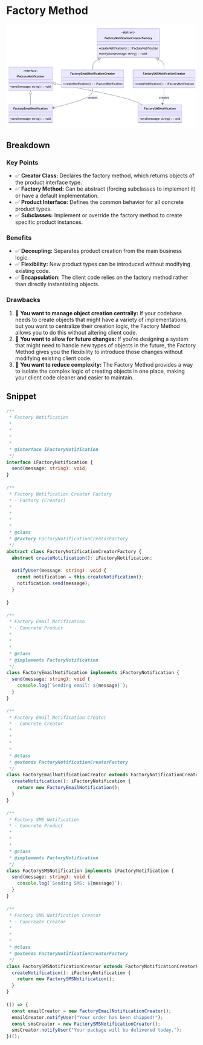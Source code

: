 
# Factory Method

![Factory Method](./images/mermaid.png)

## Breakdown

### Key Points

- :white_check_mark: **Creator Class:** Declares the factory method, which returns objects of the product interface type.
- :white_check_mark: **Factory Method:** Can be abstract (forcing subclasses to implement it) or have a default implementation.
- :white_check_mark: **Product Interface:** Defines the common behavior for all concrete product types.
- :white_check_mark: **Subclasses:** Implement or override the factory method to create specific product instances.

### Benefits

- :white_check_mark: **Decoupling:** Separates product creation from the main business logic.
- :white_check_mark: **Flexibility:** New product types can be introduced without modifying existing code.
- :white_check_mark: **Encapsulation:** The client code relies on the factory method rather than directly instantiating objects.

### Drawbacks
1. :no_entry_sign: **You want to manage object creation centrally:** If your codebase needs to create objects that might have a variety of implementations, but you want to centralize their creation logic, the Factory Method allows you to do this without altering client code.
2. :no_entry_sign: **You want to allow for future changes:** If you're designing a system that might need to handle new types of objects in the future, the Factory Method gives you the flexibility to introduce those changes without modifying existing client code.
3. :no_entry_sign: **You want to reduce complexity:** The Factory Method provides a way to isolate the complex logic of creating objects in one place, making your client code cleaner and easier to maintain.

## Snippet

```ts
/**
 * Factory Notification
 * 
 * 
 * 
 * 
 * @interface iFactoryNotification
 */
interface iFactoryNotification {
  send(message: string): void;
}

/**
 * Factory Notification Creator Factory
 * - Factory (Creator)
 * 
 * 
 * 
 * 
 * @class
 * @Factory FactoryNotificationCreatorFactory
 */
abstract class FactoryNotificationCreatorFactory {
  abstract createNotification(): iFactoryNotification;

  notifyUser(message: string): void {
    const notification = this.createNotification();
    notification.send(message);
  }

}

/**
 * Factory Email Notification
 * - Concrete Product
 * 
 * 
 * 
 * @class
 * @implements FactoryNotification
 */
class FactoryEmailNotification implements iFactoryNotification {
  send(message: string): void {
    console.log(`Sending email: ${message}`);
  }
}

/**
 * Factory Email Notification Creator
 * - Concrete Creator
 * 
 * 
 * 
 * 
 * @class
 * @extends FactoryNotificationCreatorFactory
 */
class FactoryEmailNotificationCreator extends FactoryNotificationCreatorFactory {
  createNotification(): iFactoryNotification {
    return new FactoryEmailNotification();
  }
}

/**
 * Factory SMS Notification
 * - Concrete Product
 * 
 * 
 * 
 * @class
 * @implements FactoryNotification
 */
class FactorySMSNotification implements iFactoryNotification {
  send(message: string): void {
    console.log(`Sending SMS: ${message}`);
  }
}

/**
 * Factory SMS Notification Creator
 * - Concreate Creator
 * 
 * 
 * 
 * @class
 * @extends FactoryNotificationCreatorFactory
 */
class FactorySMSNotificationCreator extends FactoryNotificationCreatorFactory {
  createNotification(): iFactoryNotification {
    return new FactorySMSNotification();
  }
}

(() => {
  const emailCreator = new FactoryEmailNotificationCreator();
  emailCreator.notifyUser("Your order has been shipped!");
  const smsCreator = new FactorySMSNotificationCreator();
  smsCreator.notifyUser("Your package will be delivered today.");
})();
```